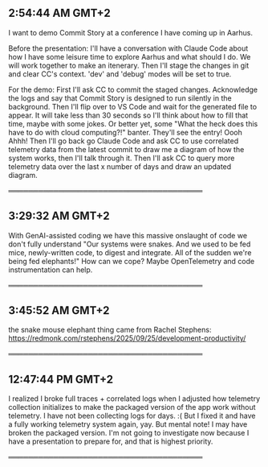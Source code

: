 ## 2:54:44 AM GMT+2

I want to demo Commit Story at a conference I have coming up in Aarhus.

Before the presentation:
I'll have a conversation with Claude Code about how I have some leisure time to explore Aarhus and what should I do. We will work together to make an itenerary. Then I'll stage the changes in git and clear CC's context. 'dev' and 'debug' modes will be set to true.

For the demo:
First I'll ask CC to commit the staged changes. Acknowledge the logs and say that Commit Story is designed to run silently in the background. Then I'll flip over to VS Code and wait for the generated file to appear. It will take less than 30 seconds so I'll think about how to fill that time, maybe with some jokes. Or better yet, some "What the heck does this have to do with cloud computing?!" banter. They'll see the entry! Oooh Ahhh! Then I'll go back go Claude Code and ask CC to use correlated telemetry data from the latest commit to draw me a diagram of how the system works, then I'll talk through it. Then I'll ask CC to query more telemetry data over the last x number of days and draw an updated diagram.

═══════════════════════════════════════

## 3:29:32 AM GMT+2

With GenAI-assisted coding we have this massive onslaught of code we don't fully understand "Our systems were snakes. And we used to be fed mice, newly-written code, to digest and integrate. All of the sudden we're being fed elephants!" How can we cope? Maybe OpenTelemetry and code instrumentation can help.

═══════════════════════════════════════

## 3:45:52 AM GMT+2

the snake mouse elephant thing came from Rachel Stephens: https://redmonk.com/rstephens/2025/09/25/development-productivity/

═══════════════════════════════════════

## 12:47:44 PM GMT+2

I realized I broke full traces + correlated logs when I adjusted how telemetry collection initializes to make the packaged version of the app work without telemetry. I have not been collecting logs for days. :(  But I fixed it and have a fully working telemetry system again, yay. But mental note! I may have broken the packaged version. I'm not going to investigate now because I have a presentation to prepare for, and that is highest priority.

═══════════════════════════════════════

